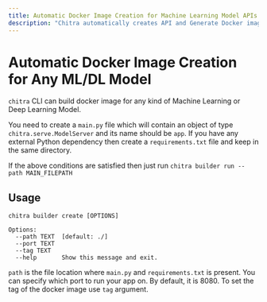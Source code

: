```yaml
---
title: Automatic Docker Image Creation for Machine Learning Model APIs
description: "Chitra automatically creates API and Generate Docker image for deployment."
---
```


# Automatic Docker Image Creation for Any ML/DL Model

`chitra` CLI can build docker image for any kind of Machine Learning or Deep Learning Model.

You need to create a `main.py` file which will contain an object of type `chitra.serve.ModelServer` and
its name should be `app`.
If you have any external Python dependency then create a `requirements.txt` file and keep in the same directory.

If the above conditions are satisfied then just run `chitra builder run --path MAIN_FILEPATH`


## Usage

```
chitra builder create [OPTIONS]

Options:
  --path TEXT  [default: ./]
  --port TEXT
  --tag TEXT
  --help       Show this message and exit.
```

`path` is the file location where `main.py` and `requirements.txt` is present.
You can specify which port to run your app on. By default, it is 8080.
To set the tag of the docker image use `tag` argument.

